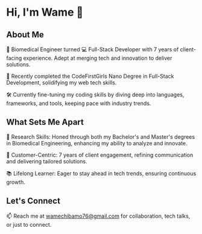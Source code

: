 # Hi, I'm Wame 👋

## About Me
🧬 Biomedical Engineer turned 💻 Full-Stack Developer with 7 years of client-facing experience. Adept at merging tech and innovation to deliver solutions.

🚀 Recently completed the CodeFirstGirls Nano Degree in Full-Stack Development, solidifying my web tech skills.

🛠️ Currently fine-tuning my coding skills by diving deep into languages, frameworks, and tools, keeping pace with industry trends.

## What Sets Me Apart
🔬 Research Skills: Honed through both my Bachelor's and Master's degrees in Biomedical Engineering, enhancing my ability to analyze and innovate.

💼 Customer-Centric: 7 years of client engagement, refining communication and delivering tailored solutions.

📚 Lifelong Learner: Eager to stay ahead in tech trends, ensuring continuous growth.

## Let's Connect
📫 Reach me at wamechibamo76@gmail.com for collaboration, tech talks, or just to connect. 
